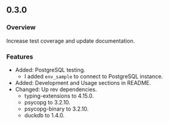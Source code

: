 ## 0.3.0

### Overview

Increase test coverage and update documentation.

### Features

- Added: PostgreSQL testing.
  - I added `env_sample` to connect to PostgreSQL instance.
- Added: Development and Usage sections in README.
- Changed: Up rev dependencies.
  - typing-extensions to 4.15.0.
  - psycopg to 3.2.10.
  - psycopg-binary to 3.2.10.
  - duckdb to 1.4.0.

